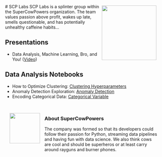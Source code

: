 <img style="float: right; padding:5px" src="images/tshirt_front.jpg" width="180">
# SCP Labs
SCP Labs is a splinter group within the SuperCowPowers organization. The team values passion above profit, wakes up late, smells questionable, and has potentially unhealthy caffeine habits...

## Presentations

- Data Analysis, Machine Learning, Bro, and You!
([Video](https://www.youtube.com/watch?v=pG5lU9CLnIU))

## Data Analysis Notebooks

- How to Optimize Clustering: [Clustering
    Hyperparameters](https://nbviewer.jupyter.org/github/SuperCowPowers/scp-labs/blob/master/notebooks/Clustering_Picking_K.ipynb)
- Anomaly Detection Exploration: [Anomaly
    Detection](https://nbviewer.jupyter.org/github/SuperCowPowers/scp-labs/blob/master/notebooks/Anomaly_Detection.ipynb)
- Encoding Categorical Data: [Categorical Variable](https://nbviewer.jupyter.org/github/SuperCowPowers/scp-labs/blob/master/notebooks/Categorial_Encoding.ipynb)

<br>
<img style="float: left; padding:15px" src="images/scp_med.png" width="100">
  
### About SuperCowPowers
The company was formed so that its developers could follow their passion for Python, streaming data pipelines and having fun with data science. We also think cows are cool and should be superheros or at least carry around rayguns and burner phones.
    
    
